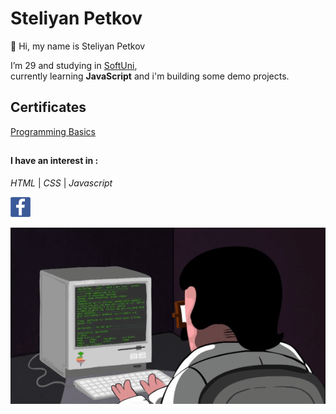 # Steliyan Petkov

👋 Hi, my name is Steliyan Petkov

I’m 29 and studying in [SoftUni](https://softuni.bg/users/profile/show?username=stsp93),  
currently learning **JavaScript**
and i'm building some demo projects.

## Certificates
[Programming Basics](https://softuni.bg/certificates/details/125679/a558f112)  

##

#### I have an interest in :
   _HTML_ | _CSS_ | _Javascript_
   
 [<img src="https://github.com/stsp93/stsp93/blob/main/img/facebook-logo-2428.png">](https://www.facebook.com/profile.php?id=1561391415)
   
![Animation of guy coding](https://github.com/stsp93/stsp93/blob/main/img/MvMxQ1a.gif)


<!---
stsp93/stsp93 is a ✨ special ✨ repository because its `README.md` (this file) appears on your GitHub profile.
You can click the Preview link to take a look at your changes.
--->
